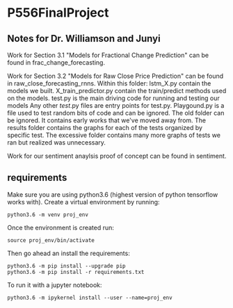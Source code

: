 # P556FinalProject

## Notes for Dr. Williamson and Junyi

Work for Section 3.1 "Models for Fractional Change Prediction" can be found in frac_change_forecasting.

Work for Section 3.2 "Models for Raw Close Price Prediction" can be found in raw_close_forecasting_rnns.
  Within this folder:
    lstm_X.py contain the models we built.
    X_train_predictor.py contain the train/predict methods used on the models.
    test.py is the main driving code for running and testing our models
    Any other *test*.py files are entry points for test.py.
    Playgound.py is a file used to test random bits of code and can be ignored.
    The old folder can be ignored. It contains early works that we've moved away from.
    The results folder contains the graphs for each of the tests organized by specific test.
      The excessive folder contains many more graphs of tests we ran but realized was unnecessary.

Work for our sentiment anaylsis proof of concept can be found in sentiment.

## requirements

Make sure you are using python3.6 (highest version of python tensorflow works with). Create a virtual environment by running:

```
python3.6 -m venv proj_env
```

Once the environment is created run:

```
source proj_env/bin/activate
```

Then go ahead an install the requirements:

```
python3.6 -m pip install --upgrade pip
python3.6 -m pip install -r requirements.txt
```

To run it with a jupyter notebook:

```
python3.6 -m ipykernel install --user --name=proj_env
```
